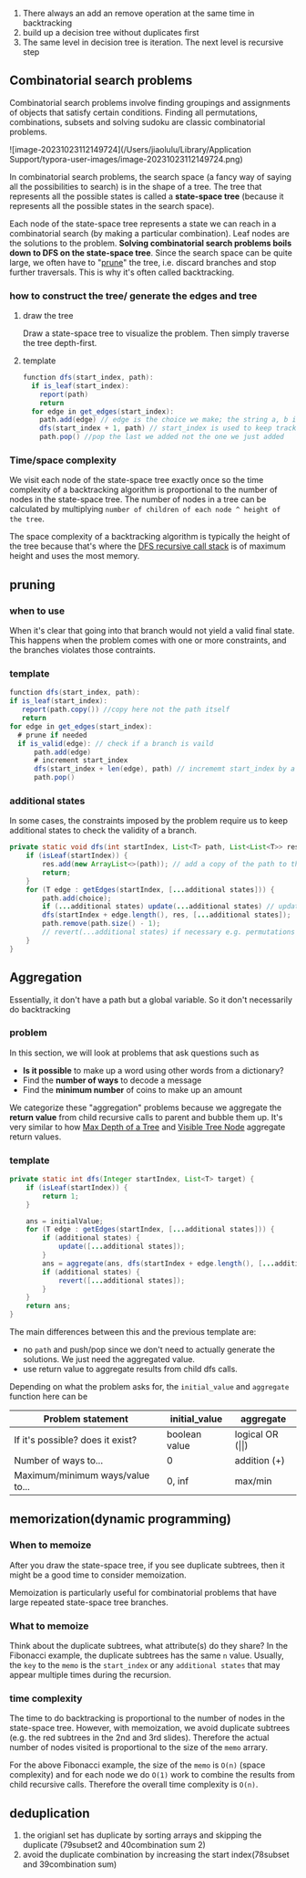 1. There always an add an remove operation at the same time in backtracking 
2. build up a decision tree without duplicates first
3. The same level in decision tree is iteration. The next level is recursive step 

## Combinatorial search problems

Combinatorial search problems involve finding groupings and assignments of objects that satisfy certain conditions. Finding all permutations, combinations, subsets and solving sudoku are classic combinatorial problems. 

![image-20231023112149724](/Users/jiaolulu/Library/Application Support/typora-user-images/image-20231023112149724.png)

In combinatorial search problems, the search space (a fancy way of saying all the possibilities to search) is in the shape of a tree. The tree that represents all the possible states is called a **state-space tree** (because it represents all the possible states in the search space).

Each node of the state-space tree represents a state we can reach in a combinatorial search (by making a particular combination). Leaf nodes are the solutions to the problem. **Solving combinatorial search problems boils down to DFS on the state-space tree**. Since the search space can be quite large, we often have to "[prune](https://algo.monster/problems/backtracking_pruning)" the tree, i.e. discard branches and stop further traversals. This is why it's often called backtracking.

### how to **construct the tree/ generate the edges and tree**

1. draw the tree

   Draw a state-space tree to visualize the problem. Then simply traverse the tree depth-first.

2. template

   ```java
   function dfs(start_index, path):
     if is_leaf(start_index):
       report(path)
       return
     for edge in get_edges(start_index):
       path.add(edge) // edge is the choice we make; the string a, b in the above state-space trees.
       dfs(start_index + 1, path) // start_index is used to keep track of the current **level** of the state-space tree we are in.
       path.pop() //pop the last we added not the one we just added
   ```

   

### Time/space complexity

We visit each node of the state-space tree exactly once so the time complexity of a backtracking algorithm is proportional to the number of nodes in the state-space tree. The number of nodes in a tree can be calculated by multiplying `number of children of each node ^ height of the tree`.

The space complexity of a backtracking algorithm is typically the height of the tree because that's where the [DFS recursive call stack](https://algo.monster/problems/dfs_intro) is of maximum height and uses the most memory.

## pruning

### when to use

When it's clear that going into that branch would not yield a valid final state. This happens when the problem comes with one or more constraints, and the branches violates those contraints.

### template

```java
function dfs(start_index, path):
if is_leaf(start_index):
   report(path.copy()) //copy here not the path itself
   return
for edge in get_edges(start_index):
  # prune if needed
  if is_valid(edge): // check if a branch is vaild
      path.add(edge)
      # increment start_index
      dfs(start_index + len(edge), path) // incrememt start_index by a variable size instead of always1
      path.pop()

```

### additional states

In some cases, the constraints imposed by the problem require us to keep additional states to check the validity of a branch.

```java
private static void dfs(int startIndex, List<T> path, List<List<T>> res, [...additional states]) {
    if (isLeaf(startIndex)) {
        res.add(new ArrayList<>(path)); // add a copy of the path to the result
        return;
    }
    for (T edge : getEdges(startIndex, [...additional states])) {
        path.add(choice);
        if (...additional states) update(...additional states) // update additional states here
        dfs(startIndex + edge.length(), res, [...additional states]);
        path.remove(path.size() - 1);
        // revert(...additional states) if necessary e.g. permutations
    }
}
```

## Aggregation 

Essentially, it don't have a path but a global variable. So it don't necessarily do backtracking 

### problem 

In this section, we will look at problems that ask questions such as

- **Is it possible** to make up a word using other words from a dictionary?
- Find the **number of ways** to decode a message
- Find the **minimum number** of coins to make up an amount

We categorize these "aggregation" problems because we aggregate the **return value** from child recursive calls to parent and bubble them up. It's very similar to how [Max Depth of a Tree](https://algo.monster/problems/tree_max_depth) and [Visible Tree Node](https://algo.monster/problems/visible_tree_node) aggregate return values.

### template

```java
private static int dfs(Integer startIndex, List<T> target) {
    if (isLeaf(startIndex)) {
        return 1;
    }

    ans = initialValue;
    for (T edge : getEdges(startIndex, [...additional states])) {
        if (additional states) {
            update([...additional states]);
        }
        ans = aggregate(ans, dfs(startIndex + edge.length(), [...additional states])
        if (additional states) {
            revert([...additional states]);
        }
    }
    return ans;
}
```

The main differences between this and the previous template are:

- no `path` and push/pop since we don't need to actually generate the solutions. We just need the aggregated value.
- use return value to aggregate results from child dfs calls.

Depending on what the problem asks for, the `initial_value` and `aggregate` function here can be

| Problem statement                | initial_value | aggregate         |
| -------------------------------- | ------------- | ----------------- |
| If it's possible? does it exist? | boolean value | logical OR (\|\|) |
| Number of ways to...             | 0             | addition (+)      |
| Maximum/minimum ways/value to... | 0, inf        | max/min           |

## memorization(dynamic programming) 

### When to memoize

After you draw the state-space tree, if you see duplicate subtrees, then it might be a good time to consider memoization.

Memoization is particularly useful for combinatorial problems that have large repeated state-space tree branches. 

### What to memoize

Think about the duplicate subtrees, what attribute(s) do they share? In the Fibonacci example, the duplicate subtrees has the same `n` value. Usually, the `key` to the `memo` is the `start_index` or any `additional states` that may appear multiple times during the recursion.

### time complexity

The time to do backtracking is proportional to the number of nodes in the state-space tree. However, with memoization, we avoid duplicate subtrees (e.g. the red subtrees in the 2nd and 3rd slides). Therefore the actual number of nodes visited is proportional to the size of the `memo` arrary.

For the above Fibonacci example, the size of the `memo` is `O(n)` (space complexity) and for each node we do `O(1)` work to combine the results from child recursive calls. Therefore the overall time complexity is `O(n)`.

## deduplication 

1. the origianl set has duplicate by sorting arrays and skipping the duplicate (79subset2 and 40combination sum 2)
2. avoid the duplicate combination by increasing the start index(78subset and 39combination sum)
